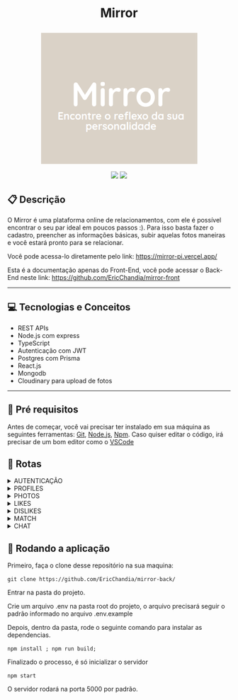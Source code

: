 # <p align = "center"> Mirror </p>

<p align="center">
   <img src="https://github.com/EricChandia/mirror-back/blob/main/src/ksnip_20230209-015209.png"/>
</p>

<p align = "center">
   <img src="https://img.shields.io/badge/author-ERIC_CHANDIA-4dae71?style=flat-square" />
   <img src="https://img.shields.io/github/languages/count/EricChandia/projeto21-singmeasong?color=4dae71&style=flat-square" />
</p>


##  :clipboard: Descrição
O Mirror é uma plataforma online de relacionamentos, com ele é possível encontrar o seu par ideal em poucos passos :). Para isso basta fazer o cadastro, preencher as informações básicas, subir aquelas fotos maneiras e você estará pronto para se relacionar.

Você pode acessa-lo diretamente pelo link: https://mirror-pi.vercel.app/

Esta é a documentação apenas do Front-End, você pode acessar o Back-End neste link: https://github.com/EricChandia/mirror-front

***

## :computer:	 Tecnologias e Conceitos

- REST APIs
- Node.js com express
- TypeScript
- Autenticação com JWT
- Postgres com Prisma
- React.js
- Mongodb
- Cloudinary para upload de fotos

***

## :rocket: Pré requisitos
Antes de começar, você vai precisar ter instalado em sua máquina as seguintes ferramentas:
[Git](https://git-scm.com), [Node.js](https://nodejs.org/en/), [Npm](https://www.npmjs.com/).
Caso quiser editar o código, irá precisar de um bom editor como o [VSCode](https://code.visualstudio.com/)


## :rocket: Rotas

<details><summary>AUTENTICAÇÃO</summary>
   
   ```yml
POST /signup
    - Cadastra um novo usuário.
    - headers: {}
    - body:{
      "email": "A String (a valid email)",
      "senha": "String (A valid password)"
    }
```

```yml
POST /signin
    - Loga o usuário na plataforma.
    - headers: {}
    - body:{
      "email": "exemplo@gmail.com",
      "senha": "**********"
    }
```

</details>



<details><summary>PROFILES</summary>
   
   ```yml
POST /createProfile
    - Cria um perfil para o usuário com as informações preenchidas.
    - Rota autenticada.
    - headers: {}
    - body:{
        name: "Name",
        gender: "Men/Woman",
        lookingFor: "Men/Woman/Any",
        age: "Number",
        description: "Text Description",
        identification: "You can specify more about your gender here",
        occupation: "Job occupation",
        schooling: "Schooling"
    }
```
```yml
GET /getUserProfile
    - Obtem os dados do perfil do usuário.
    - Rota autenticada.
    - Precisa apenas estar autenticado na plataforma.
    }
```
```yml
POST /deleteProfile/:id
    - Deleta o perfil do usuário na plataforma.
    - Rota autenticada.
    }
```
```yml
POST /updateProfile/:id
    - Deleta o perfil do usuário na plataforma.
    - Rota autenticada.
    - body:{
        name: "Name",
        gender: "Men/Woman",
        lookingFor: "Men/Woman/Any",
        age: "Number",
        description: "Text Description",
        identification: "You can specify more about your gender here",
        occupation: "Job occupation",
        schooling: "Schooling"
    }
```
   
```yml
POST /find10Profiles
    - Procura por 10 profiles diferentes da profile do usuário logado atual.
    - Rota autenticada.
    }
```

</details>


<details><summary>PHOTOS</summary>

   
```yml
POST /uploadPhoto
    - Faz o upload da foto enviada para a nuvem.
    - Rota autenticada.
    - headers: {}
```
   
```yml
POST /getProfilePhotos
    - Retorna todas as fotos enviadas pelo usuário.
    - Rota autenticada.
    - headers: {}
```
   
</details>

<details><summary>LIKES</summary>
   
```yml
POST /likeProfile/:id
    - Cadastra um like entre o usuário logado e a profile recebida por params.
    - Rota autenticada.
    - headers: {}
```
   
```yml
POST /likeProfile/:id
    - Retorna os likes que a profile passada por params possui.
    - Rota autenticada.
    - headers: {}
```
   
```yml
POST /checkIfItMatch/:id
    - Verifica e retorna se as profiles passadas deram match.
    - Rota autenticada.
    - headers: {}
    - body: {
      userProfileId: number
      likeGivenProfileId: number
    }
```
   
</details>

<details><summary>DISLIKES</summary>
   
```yml
POST /dislikeProfile/:id
    - Cadastra um dislike entre o usuário que está logado e o usuário recebido por params.
    - Rota autenticada.
    - headers: {}
```
   
</details>

<details><summary>MATCH</summary>
   
```yml
GET /getAllProfileMatchs
    - Retorna todos os matchs que a profile logada possui.
    - Rota autenticada.
    - headers: {}
```
   
</details>

<details><summary>CHAT</summary>
   
```yml
POST /insertMessage
    - Insere uma mensagem no chat entre a profile logada e a profile recebida por body.
    - Rota autenticada.
    - headers: {}
    - body: {
      matchId: number (matchId of profiles)
      whoReceivedId: number (id of profile who received the message)
      message: "text of message"
   }
```
   
```yml
GET /getChatMessages/:id
    - Retorna todos as mensagens do chat correspondente ao matchId enviado por params.
    - Rota autenticada.
    - headers: {}
```
</details>




## 🏁 Rodando a aplicação
Primeiro, faça o clone desse repositório na sua maquina:

```
git clone https://github.com/EricChandia/mirror-back/
```

Entrar na pasta do projeto.

Crie um arquivo .env na pasta root do projeto, o arquivo precisará seguir o padrão informado no arquivo .env.example


Depois, dentro da pasta, rode o seguinte comando para instalar as dependencias.

```
npm install ; npm run build;
```

Finalizado o processo, é só inicializar o servidor
```
npm start
```

O servidor rodará na porta 5000 por padrão.

 
